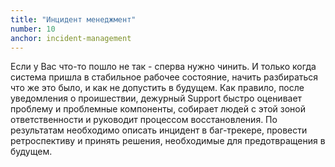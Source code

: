 ```yaml
---
title: "Инцидент менеджмент"
number: 10
anchor: incident-management
---
```


Если у Вас что-то пошло не так - сперва нужно чинить. И только когда система пришла в стабильное рабочее состояние, 
начить разбираться что же это было, и как не допустить в будущем. Как правило, после уведомления о проишествии, 
дежурный Support быстро оценивает проблему и проблемные компоненты, собирает людей с этой зоной ответственности и 
руководит процессом восстановления. По результатам необходимо описать инцидент в баг-трекере, провести ретроспективу 
и принять решения, необходимые для предотвращения в будущем.